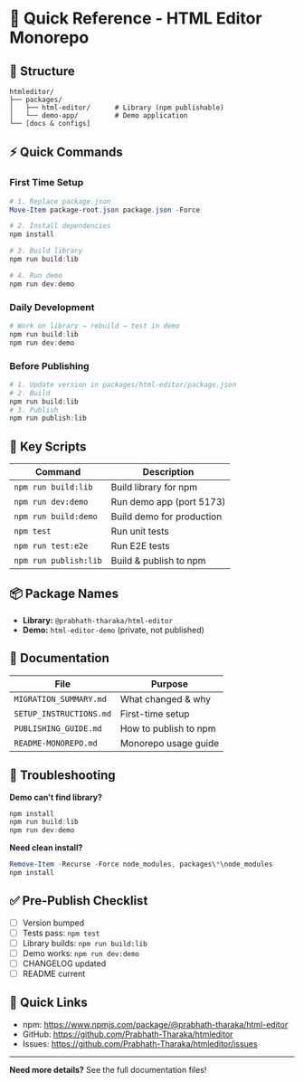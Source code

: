 # 🚀 Quick Reference - HTML Editor Monorepo

## 📁 Structure
```
htmleditor/
├── packages/
│   ├── html-editor/      # Library (npm publishable)
│   └── demo-app/         # Demo application
└── [docs & configs]
```

## ⚡ Quick Commands

### First Time Setup
```powershell
# 1. Replace package.json
Move-Item package-root.json package.json -Force

# 2. Install dependencies
npm install

# 3. Build library
npm run build:lib

# 4. Run demo
npm run dev:demo
```

### Daily Development
```powershell
# Work on library → rebuild → test in demo
npm run build:lib
npm run dev:demo
```

### Before Publishing
```powershell
# 1. Update version in packages/html-editor/package.json
# 2. Build
npm run build:lib
# 3. Publish
npm run publish:lib
```

## 🔑 Key Scripts

| Command | Description |
|---------|-------------|
| `npm run build:lib` | Build library for npm |
| `npm run dev:demo` | Run demo app (port 5173) |
| `npm run build:demo` | Build demo for production |
| `npm test` | Run unit tests |
| `npm run test:e2e` | Run E2E tests |
| `npm run publish:lib` | Build & publish to npm |

## 📦 Package Names

- **Library:** `@prabhath-tharaka/html-editor`
- **Demo:** `html-editor-demo` (private, not published)

## 📖 Documentation

| File | Purpose |
|------|---------|
| `MIGRATION_SUMMARY.md` | What changed & why |
| `SETUP_INSTRUCTIONS.md` | First-time setup |
| `PUBLISHING_GUIDE.md` | How to publish to npm |
| `README-MONOREPO.md` | Monorepo usage guide |

## 🔧 Troubleshooting

**Demo can't find library?**
```powershell
npm install
npm run build:lib
npm run dev:demo
```

**Need clean install?**
```powershell
Remove-Item -Recurse -Force node_modules, packages\*\node_modules
npm install
```

## ✅ Pre-Publish Checklist

- [ ] Version bumped
- [ ] Tests pass: `npm test`
- [ ] Library builds: `npm run build:lib`
- [ ] Demo works: `npm run dev:demo`
- [ ] CHANGELOG updated
- [ ] README current

## 🎯 Quick Links

- npm: https://www.npmjs.com/package/@prabhath-tharaka/html-editor
- GitHub: https://github.com/Prabhath-Tharaka/htmleditor
- Issues: https://github.com/Prabhath-Tharaka/htmleditor/issues

---

**Need more details?** See the full documentation files!
